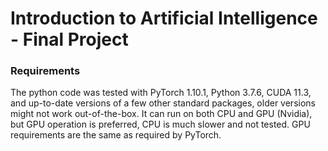 # Introduction to Artificial Intelligence - Final Project

### Requirements
The python code was tested with PyTorch 1.10.1, Python 3.7.6, CUDA 11.3, and up-to-date versions of a few other standard packages, older versions might not work out-of-the-box. It can run on both CPU and GPU (Nvidia), but GPU operation is preferred, CPU is much slower and not tested. GPU requirements are the same as required by PyTorch.
